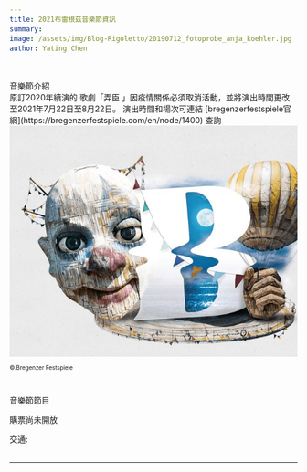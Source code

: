 ```yaml
---
title: 2021布雷根茲音樂節資訊
summary: 
image: /assets/img/Blog-Rigoletto/20190712_fotoprobe_anja_koehler.jpg
author: Yating Chen
---
```

<br>
音樂節介紹
<br>
原訂2020年續演的 歌劇「弄臣 」因疫情關係必須取消活動，並將演出時間更改至2021年7月22日至8月22日。
演出時間和場次可連結 [bregenzerfestspiele官網](https://bregenzerfestspiele.com/en/node/1400) 查詢
<img src="/assets/img/Blog-Rigoletto/rigoletto.png" class="img-fluid rounded" alt="...">
<p style="font-size: 10px">©.Bregenzer Festspiele</p>
<br>

音樂節節目
<br>



購票尚未開放
<br>

交通: <br>
<br>
<hr>